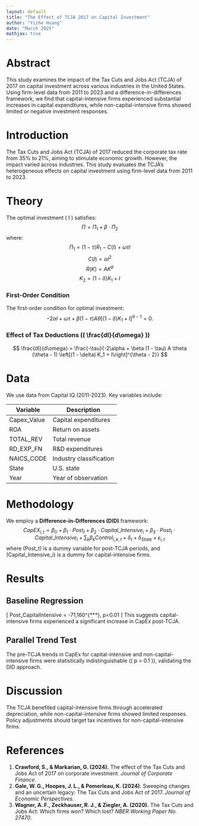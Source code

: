 ```yaml
---
layout: default
title: "The Effect of TCJA 2017 on Capital Investment"
author: "Yizhe Huang"
date: "March 2025"
mathjax: true
---
```


# **Abstract**  
This study examines the impact of the Tax Cuts and Jobs Act (TCJA) of 2017 on capital investment across various industries in the United States.  
Using firm-level data from 2011 to 2023 and a difference-in-differences framework, we find that capital-intensive firms experienced substantial increases in capital expenditures, while non-capital-intensive firms showed limited or negative investment responses.  

# **Introduction**
The Tax Cuts and Jobs Act (TCJA) of 2017 reduced the corporate tax rate from 35% to 21%, aiming to stimulate economic growth. However, the impact varied across industries. This study evaluates the TCJA’s heterogeneous effects on capital investment using firm-level data from 2011 to 2023.

# **Theory**
The optimal investment \( I \) satisfies:
$$
\Pi = \Pi_1 + \beta \cdot \Pi_2
$$
where:
$$
\Pi_1 = (1 - \tau) R_1 - C(I) + \omega \tau I
$$
$$
C(I) = \alpha I^2
$$
$$
R(K) = A K^\theta
$$
$$
K_2 = (1 - \delta) K_1 + I
$$

### **First-Order Condition**
The first-order condition for optimal investment:
$$
-2\alpha I + \omega \tau + \beta (1 - \tau) A \theta \left[(1 - \delta) K_1 + I\right]^{\theta - 1} = 0.
$$

### **Effect of Tax Deductions (\( \frac{dI}{d\omega} \))**
$$
\frac{dI}{d\omega} = \frac{-\tau}{-2\alpha + \beta (1 - \tau) A \theta (\theta - 1) \left[(1 - \delta) K_1 + I\right]^{\theta - 2}}
$$

# **Data**
We use data from Capital IQ (2011-2023). Key variables include:

| Variable        | Description                      |
|----------------|--------------------------------|
| Capex\_Value   | Capital expenditures           |
| ROA            | Return on assets               |
| TOTAL\_REV     | Total revenue                  |
| RD\_EXP\_FN    | R&D expenditures               |
| NAICS\_CODE    | Industry classification        |
| State          | U.S. state                      |
| Year           | Year of observation            |

# **Methodology**
We employ a **Difference-in-Differences (DID)** framework:
$$
CapEX_{i,t} = \beta_0 + \beta_1 \cdot Post_t + \beta_2 \cdot Capital\_Intensive_i + \beta_3 \cdot Post_t \cdot Capital\_Intensive_i + \sum_{k} \beta_k Control_{i,k,t} + \delta_t + \delta_{State} + \epsilon_{i,t}
$$
where \(Post_t\) is a dummy variable for post-TCJA periods, and \(Capital\_Intensive_i\) is a dummy for capital-intensive firms.

# **Results**
## **Baseline Regression**
\[
Post\_CapitalIntensive = -71,160^{***}, p<0.01
\]
This suggests capital-intensive firms experienced a significant increase in CapEx post-TCJA.

## **Parallel Trend Test**
The pre-TCJA trends in CapEx for capital-intensive and non-capital-intensive firms were statistically indistinguishable (\( p > 0.1 \)), validating the DID approach.

# **Discussion**
The TCJA benefited capital-intensive firms through accelerated depreciation, while non-capital-intensive firms showed limited responses. Policy adjustments should target tax incentives for non-capital-intensive firms.

# **References**
1. **Crawford, S., & Markarian, G. (2024).** The effect of the Tax Cuts and Jobs Act of 2017 on corporate investment. *Journal of Corporate Finance*.
2. **Gale, W. G., Hoopes, J. L., & Pomerleau, K. (2024).** Sweeping changes and an uncertain legacy: The Tax Cuts and Jobs Act of 2017. *Journal of Economic Perspectives*.
3. **Wagner, A. F., Zeckhauser, R. J., & Ziegler, A. (2020).** The Tax Cuts and Jobs Act: Which firms won? Which lost? *NBER Working Paper No. 27470*.

